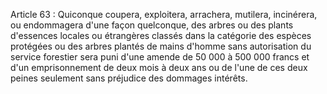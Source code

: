 Article 63 : Quiconque coupera, exploitera, arrachera, mutilera,
incinérera, ou endommagera d'une façon quelconque, des arbres ou des
plants d'essences locales ou étrangères classés dans la catégorie des
espèces protégées ou des arbres plantés de mains d'homme sans
autori­sation du service forestier sera puni d'une amende de 50 000 à 500
000 francs et d'un emprisonnement de deux mois à deux ans ou de l'une de
ces deux peines seulement sans préjudice des dommages intérêts.